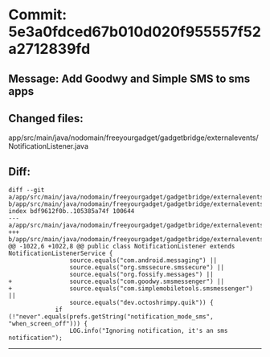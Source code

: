 # Commit: 5e3a0fdced67b010d020f955557f52a2712839fd
## Message: Add Goodwy and Simple SMS to sms apps
## Changed files:
app/src/main/java/nodomain/freeyourgadget/gadgetbridge/externalevents/NotificationListener.java

## Diff:
```
diff --git a/app/src/main/java/nodomain/freeyourgadget/gadgetbridge/externalevents/NotificationListener.java b/app/src/main/java/nodomain/freeyourgadget/gadgetbridge/externalevents/NotificationListener.java
index bdf9612f0b..105385a74f 100644
--- a/app/src/main/java/nodomain/freeyourgadget/gadgetbridge/externalevents/NotificationListener.java
+++ b/app/src/main/java/nodomain/freeyourgadget/gadgetbridge/externalevents/NotificationListener.java
@@ -1022,6 +1022,8 @@ public class NotificationListener extends NotificationListenerService {
                 source.equals("com.android.messaging") ||
                 source.equals("org.smssecure.smssecure") ||
                 source.equals("org.fossify.messages") ||
+                source.equals("com.goodwy.smsmessenger") ||
+                source.equals("com.simplemobiletools.smsmessenger") ||
                 source.equals("dev.octoshrimpy.quik")) {
             if (!"never".equals(prefs.getString("notification_mode_sms", "when_screen_off"))) {
                 LOG.info("Ignoring notification, it's an sms notification");
```
-----------------------------------

